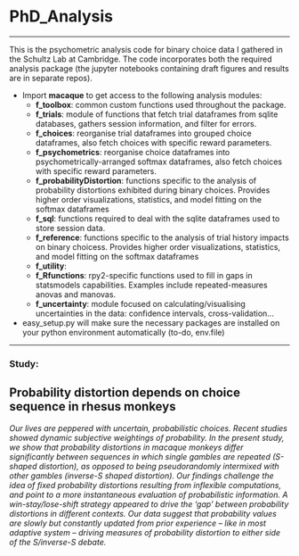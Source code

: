 # PhD_Analysis
------------------------------------
This is the psychometric analysis code for binary choice data I gathered in the Schultz Lab at Cambridge.  The code incorporates both the required analysis package (the jupyter notebooks containing draft figures and results are in separate repos). 
* Import **macaque** to get access to the following analysis modules:  
  * **f_toolbox**: common custom functions used throughout the package.
  * **f_trials**: module of functions that fetch trial dataframes from sqlite databases, gathers session information, and filter for errors. 
  * **f_choices**:  reorganise trial dataframes into grouped choice dataframes, also fetch choices with specific reward parameters.
  * **f_psychometrics**:  reorganise choice dataframes into psychometrically-arranged softmax dataframes, also fetch choices with specific reward parameters.
  * **f_probabilityDistortion**: functions specific to the analysis of probability distortions exhibited during binary choices. Provides higher order visualizations, statistics, and model fitting on the softmax dataframes
  * **f_sql**: functions required to deal with the sqlite dataframes used to store session data.
  * **f_reference**: functions specific to the analysis of trial history impacts on binary choicess. Provides higher order visualizations, statistics, and model fitting on the softmax dataframes
  * **f_utility**:  
  * **f_Rfunctions**: rpy2-specific functions used to fill in gaps in statsmodels capabilities. Examples include repeated-measures anovas and manovas.
  * **f_uncertainty**: module focused on calculating/visualising uncertainties in the data: confidence intervals, cross-validation...  
* easy_setup.py will make sure the necessary packages are installed on your python environment automatically (to-do, env.file)

------------------------------------
### Study:
## Probability distortion depends on choice sequence in rhesus monkeys
*Our lives are peppered with uncertain, probabilistic choices.
Recent studies showed dynamic subjective weightings of probability.
In the present study, we show that probability distortions in macaque monkeys differ significantly between sequences in which single gambles are repeated (S-shaped distortion), as opposed to being pseudorandomly intermixed with other gambles (inverse-S shaped distortion).
Our findings challenge the idea of fixed probability distortions resulting from inflexible computations, and point to a more instantaneous evaluation of probabilistic information.
A win-stay/lose-shift strategy appeared to drive the ‘gap’ between probability distortions in different contexts.
Our data suggest that probability values are slowly but constantly updated from prior experience – like in most adaptive system – driving measures of probability distortion to either side of the S/inverse-S debate.*

